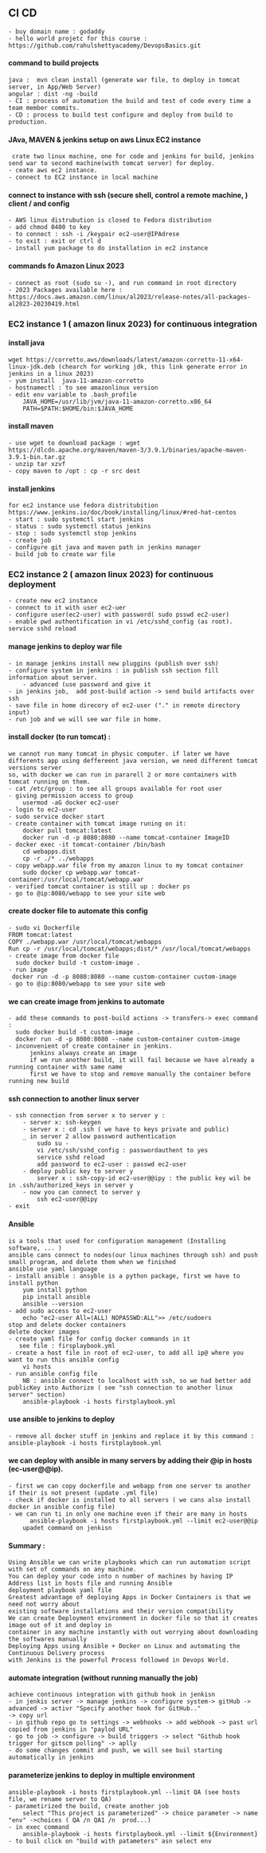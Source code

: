 ## CI CD
    - buy domain name : godaddy
    - hello world projetc for this course : https://github.com/rahulshettyacademy/DevopsBasics.git
#### command to build projects
    java :  mvn clean install (generate war file, to deploy in tomcat server, in App/Web Server)
    angular : dist -ng -build
    - CI : process of automation the build and test of code every time a team member commits.
    - CD : process to build test configure and deploy from build to production.
#### JAva, MAVEN & jenkins setup on aws Linux EC2 instance
     crate two linux machine, one for code and jenkins for build, jenkins send war to second machine(with tomcat server) for deploy.
    - ceate aws ec2 instance.
    - connect to EC2 instance in local machine
#### connect to instance with ssh (secure shell, control a remote machine, ) client / and config
    - AWS linux distrubution is closed to Fedora distribution
    - add chmod 0400 to key
    - to connect : ssh -i /keypair ec2-user@IPAdrese
    - to exit : exit or ctrl d
    - install yum package to do installation in ec2 instance
#### commands fo Amazon Linux 2023
    - connect as root (sudo su -), and run command in root directory
    - 2023 Packages available here : https://docs.aws.amazon.com/linux/al2023/release-notes/all-packages-al2023-20230419.html
### EC2 instance 1 ( amazon linux 2023) for continuous integration
#### install java
    wget https://corretto.aws/downloads/latest/amazon-corretto-11-x64-linux-jdk.deb (chearch for working jdk, this link generate error in jenkins in a linux 2023)
    - yum install  java-11-amazon-corretto 
    - hostnamectl : to see amazonlinux version
    - edit env variable to .bash_profile 
        JAVA_HOME=/usr/lib/jvm/java-11-amazon-corretto.x86_64
        PATH=$PATH:$HOME/bin:$JAVA_HOME
#### install maven
    - use wget to download package : wget https://dlcdn.apache.org/maven/maven-3/3.9.1/binaries/apache-maven-3.9.1-bin.tar.gz
    - unzip tar xzvf
    - copy maven to /opt : cp -r src dest
#### install jenkins
    for ec2 instance use fedora distritubition
    https://www.jenkins.io/doc/book/installing/linux/#red-hat-centos
    - start : sudo systemctl start jenkins
    - status : sudo systemctl status jenkins
    - stop : sudo systemctl stop jenkins  
    - create job
    - configure git java and maven path in jenkins manager
    - build job to create war file
### EC2 instance 2 ( amazon linux 2023) for continuous deployment
    - create new ec2 instance
    - connect to it with user ec2-uer
    - configure user(ec2-user) with password( sudo psswd ec2-user)
    - enable pwd authentification in vi /etc/sshd_config (as root). service sshd reload
#### manage jenkins to deploy war file
    - in manage jenkins install new pluggins (publish over ssh)
    - configure system in jenkins : in publish ssh section fill information about server.
        - advanced (use password and give it
    - in jenkins job,  add post-build action -> send build artifacts over ssh
    - save file in home direcory of ec2-user ("." in remote directory input)
    - run job and we will see war file in home.
#### install docker (to run tomcat) : 
    we cannot run many tomcat in physic computer. if later we have differents app using deffereent java version, we need different tomcat versions server
    so, with docker we can run in pararell 2 or more containers with tomcat running on them.
    - cat /etc/group : to see all groups available for root user
    - giving permission access to group
        usermod -aG docker ec2-user
    - login to ec2-user
    - sudo service docker start
    - create container with tomcat image runing on it: 
        docker pull tomcat:latest
        docker run -d -p 8080:8080 --name tomcat-container ImageID 
    - docker exec -it tomcat-container /bin/bash
        cd webapps.dist
        cp -r ./* ../webapps
    - copy webapp.war file from my amazon linux to my tomcat container
        sudo docker cp webapp.war tomcat-container:/usr/local/tomcat/webapp.war
    - verified tomcat container is still up : docker ps
    - go to @ip:8080/webapp to see your site web
#### create docker file to automate this config
    - sudo vi Dockerfile
    FROM tomcat:latest
    COPY ./webapp.war /usr/local/tomcat/webapps
    Run cp -r /usr/local/tomcat/webapps;dist/* /usr/local/tomcat/webapps
    - create image from docker file
      sudo docker build -t custom-image .
    - run image 
     docker run -d -p 8080:8080 --name custom-container custom-image
    - go to @ip:8080/webapp to see your site web

#### we can create image from jenkins to automate
    - add these commands to post-build actions -> transfers-> exec command :
      sudo docker build -t custom-image .
      docker run -d -p 8080:8080 --name custom-container custom-image
    - inconvenient of create container in jenkins.
          jenkins always create an image
          if we run another build, it will fail because we have already a running container with same name
          first we have to stop and remove manually the container before running new build
#### ssh connection to another linux server
    - ssh connection from server x to server y :
        - server x: ssh-keygen
        - server x : cd .ssh ( we have to keys private and public)
        _ in server 2 allow password authentication
            sudo su -
            vi /etc/ssh/sshd_config : passwordauthent to yes
            service sshd reload
            add password to ec2-user : passwd ec2-user
        - deploy public key to server y
            server x : ssh-copy-id ec2-user@@ipy : the public key wil be in .ssh/authorized_keys in server y 
        - now you can connect to server y
            ssh ec2-user@@ipy
    - exit 
#### Ansible 
    is a tools that used for configuration management (Installing software, ... )
    ansible cans connect to nodes(our linux machines through ssh) and push small program, and delete them when we finished
    ansible use yaml language 
    - install ansible : ansyble is a python package, first we have to install python
        yum install python
        pip install ansible
        ansible --version
    - add sudo access to ec2-user
        echo "ec2-user All=(ALL) NOPASSWD:ALL">> /etc/sudoers
    stop and delete docker containers
    delete docker images
    - create yaml file for config docker commands in it
       see file : firsplaybook.yml
    - create a host file in root of ec2-user, to add all ip@ where you want to run this ansible config
        vi hosts
    - run ansible config file
        NB : ansible connect to localhost with ssh, so we had better add publicKey into Authorize ( see "ssh connection to another linux server" section)
        ansible-playbook -i hosts firstplaybook.yml
#### use ansible to jenkins to deploy
    - remove all docker stuff in jenkins and replace it by this command : ansible-playbook -i hosts firstplaybook.yml
#### we can deploy with ansible in many servers by adding their @ip in hosts (ec-user@@ip).
    - first we can copy dockerfile and webapp from one server to another if their is not present (update .yml file)
    - check if docker is installed to all servers ( we cans also install docker in ansible config file)
    - we can run ti in only one machine even if their are many in hosts
          ansible-playbook -i hosts firstplaybook.yml --limit ec2-user@@ip
        upadet command on jenkisn
#### Summary :
    Using Ansible we can write playbooks which can run automation script with set of commands on any machine.
    You can deploy your code into n number of machines by having IP Address list in hosts file and running Ansible 
    deployment playbook yaml file
    Greatest advantage of deploying Apps in Docker Containers is that we need not worry about 
    existing software installations and their version compatibility
    We can create Deployment environment in docker file so that it creates image out of it and deploy in 
    container in any machine instantly with out worrying about downloading the softwares manually
    Deploying Apps using Ansible + Docker on Linux and automating the Continuous Delivery process 
    with Jenkins is the powerful Process followed in Devops World.

#### automate integration (without running manually the job)
    achieve continuous integration with github hook in jenkisn
    - in jenkis server -> manage jenkins -> configure system-> gitHub -> advanced -> activr "Specify another hook for GitHub.."
    -> copy url
    - in github repo go to settings -> webhooks -> add webhook -> past url copied from jenkins in "paylod URL"
    - go to job -> configure -> build triggers -> select "Github hook trigger for gitscm polling" -> aplly
    - do some changes commit and push, we will see buil starting automatically in jenkins

#### parameterize jenkins to deploy in multiple environment
    ansible-playbook -i hosts firstplaybook.yml --limit QA (see hosts file, we rename server to QA)
    - parametirized the build, create another job
        select "This project is parameterized" -> choice parameter -> name "env" ->choices ( QA /n QA1 /n  prod...)
    - in exec command 
        ansible-playbook -i hosts firstplaybook.yml --limit ${Environment}
    - to buil click on "build with patameters" asn select env